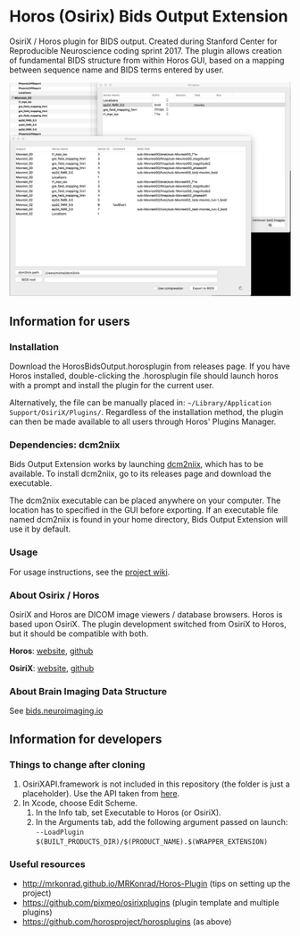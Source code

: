 # Horos (Osirix) Bids Output Extension
OsiriX / Horos plugin for BIDS output. Created during Stanford Center for Reproducible Neuroscience coding sprint 2017. The plugin allows creation of fundamental BIDS structure from within Horos GUI, based on a mapping between sequence name and BIDS terms entered by user.

![Plugin interface](/images/BOE_screenshot.png)

## Information for users

### Installation
Download the HorosBidsOutput.horosplugin from releases page. If you have Horos installed, double-clicking the .horosplugin file should launch horos with a prompt and install the plugin for the current user.

Alternatively, the file can be manually placed in: `~/Library/Application Support/OsiriX/Plugins/`. Regardless of the installation method, the plugin can then be made available to all users through Horos' Plugins Manager.

### Dependencies: dcm2niix
Bids Output Extension works by launching [dcm2niix](https://github.com/rordenlab/dcm2niix), which has to be available. To install dcm2niix, go to its releases page and download the executable. 

The dcm2niix executable can be placed anywhere on your computer. The location has to specified in the GUI before exporting. If an executable file named dcm2niix is found in your home directory, Bids Output Extension will use it by default.

### Usage
For usage instructions, see the [project wiki](https://github.com/mslw/osirix-bids-output/wiki).

### About Osirix / Horos
OsiriX and Horos are DICOM image viewers / database browsers. Horos is based upon OsiriX. The plugin development switched from OsiriX to Horos, but it should be compatible with both.

**Horos**: [website](https://www.horosproject.org), [github](https://github.com/horosproject/horos)

**OsiriX**: [website](http://www.osirix-viewer.com), [github](https://github.com/pixmeo/osirix)

### About Brain Imaging Data Structure
See [bids.neuroimaging.io](bids.neuroimaging.io)

## Information for developers

### Things to change after cloning
1. OsiriXAPI.framework is not included in this repository (the folder is just a placeholder).
Use the API taken from [here](https://github.com/pixmeo/osirixplugins/tree/develop/_help/MyNewPluginTemplate).
2. In Xcode, choose Edit Scheme.
   1. In the Info tab, set Executable to Horos (or OsiriX).
   2. In the Arguments tab, add the following argument passed on launch: `--LoadPlugin $(BUILT_PRODUCTS_DIR)/$(PRODUCT_NAME).$(WRAPPER_EXTENSION)`

### Useful resources
* http://mrkonrad.github.io/MRKonrad/Horos-Plugin (tips on setting up the project)
* https://github.com/pixmeo/osirixplugins (plugin template and multiple plugins)
* https://github.com/horosproject/horosplugins (as above)
